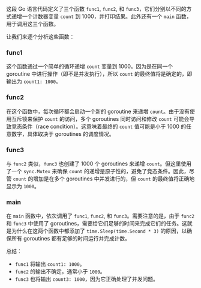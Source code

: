这段 Go 语言代码定义了三个函数 `func1`, `func2`, 和 `func3`，它们分别以不同的方式递增一个计数器变量 `count` 到 1000，并打印结果。此外还有一个 `main` 函数，用于调用这三个函数。

让我们来逐个分析这些函数：

### func1
这个函数通过一个简单的循环递增 `count` 变量到 1000。因为是在同一个 goroutine 中进行操作（即不是并发执行），所以 `count` 的最终值将是确定的，即输出为 `count1: 1000`。

### func2
在这个函数中，每次循环都会启动一个新的 goroutine 来递增 `count`。由于没有使用互斥锁来保护 `count` 的访问，多个 goroutines 同时访问和修改 `count` 可能会导致竞态条件（race condition）。这意味着最终的 `count` 值可能是小于 1000 的任意数字，具体取决于 goroutines 的调度情况。

### func3
与 `func2` 类似，`func3` 也创建了 1000 个 goroutines 来递增 `count`。但这里使用了一个 `sync.Mutex` 来确保 `count` 的递增是原子性的，避免了竞态条件。因此，尽管 `count` 的增加是在多个 goroutines 中并发进行的，但 `count` 的最终值将正确地显示为 `1000`。

### main
在 `main` 函数中，依次调用了 `func1`, `func2`, 和 `func3`。需要注意的是，由于 `func2` 和 `func3` 中使用了 goroutines，需要给它们足够的时间来完成它们的任务。这就是为什么在这两个函数中都添加了 `time.Sleep(time.Second * 3)` 的原因，以确保所有 goroutines 都有足够的时间运行并完成计数。

总结：
- `func1` 将输出 `count1: 1000`。
- `func2` 的输出不确定，通常小于 `1000`。
- `func3` 也将输出 `count3: 1000`，因为它正确处理了并发问题。